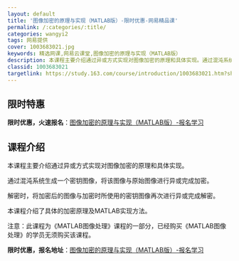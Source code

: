 ```yaml
---
layout: default
title: '图像加密的原理与实现（MATLAB版）-限时优惠-网易精品课'
permalink: /:categories/:title/
categories: wangyi2
tags: 网易提供
cover: 1003683021.jpg
keywords: 精选网课,网易云课堂,图像加密的原理与实现（MATLAB版）
description: 本课程主要介绍通过异或方式实现对图像加密的原理和具体实现。通过混沌系统生成一个密钥图像，将该图像与原始图像进行异或完成加
classid: 1003683021
targetlink: https://study.163.com/course/introduction/1003683021.htm?share=1&shareId=1025206652&utm_campaign=share&utm_medium=iphoneShare&utm_source=&utm_u=1025206652
---
```


## 限时特惠

**限时优惠，火速报名**：[图像加密的原理与实现（MATLAB版）-报名学习](https://study.163.com/course/introduction/1003683021.htm?share=1&shareId=1025206652&utm_campaign=share&utm_medium=iphoneShare&utm_source=&utm_u=1025206652)

## 课程介绍

本课程主要介绍通过异或方式实现对图像加密的原理和具体实现。

通过混沌系统生成一个密钥图像，将该图像与原始图像进行异或完成加密。

解密时，将加密后的图像与加密时所使用的密钥图像再次进行异或完成解密。

本课程介绍了具体的加密原理及MATLAB实现方法。

注意：此课程为《MATLAB图像处理》课程的一部分，已经购买《MATLAB图像处理》的学员无须购买该课程。

**限时优惠，报名地址**：[图像加密的原理与实现（MATLAB版）-报名学习](https://study.163.com/course/introduction/1003683021.htm?share=1&shareId=1025206652&utm_campaign=share&utm_medium=iphoneShare&utm_source=&utm_u=1025206652)

